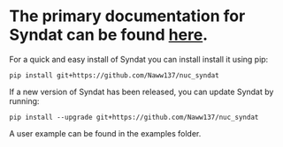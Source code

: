 # The primary documentation for Syndat can be found [here](https://naww137.github.io/nuc_syndat/build/html/index.html).




For a quick and easy install of Syndat you can install install it using pip:

```
pip install git+https://github.com/Naww137/nuc_syndat
```

If a new version of Syndat has been released, you can update Syndat by running:

```
pip install --upgrade git+https://github.com/Naww137/nuc_syndat
```

A user example can be found in the examples folder.

